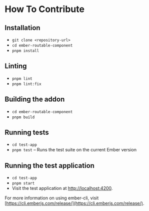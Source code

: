 # How To Contribute

## Installation

- `git clone <repository-url>`
- `cd ember-routable-component`
- `pnpm install`

## Linting

- `pnpm lint`
- `pnpm lint:fix`

## Building the addon

- `cd ember-routable-component`
- `pnpm build`

## Running tests

- `cd test-app`
- `pnpm test` – Runs the test suite on the current Ember version

## Running the test application

- `cd test-app`
- `pnpm start`
- Visit the test application at [http://localhost:4200](http://localhost:4200).

For more information on using ember-cli, visit [https://cli.emberjs.com/release/](https://cli.emberjs.com/release/).
